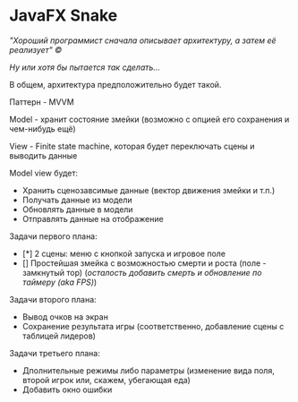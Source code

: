 # JavaFX Snake
*"Хороший программист сначала описывает архитектуру, а затем её реализует" ©️*

*Ну или хотя бы пытается так сделать...*

В общем, архитектура предположительно будет такой.

Паттерн - MVVM

Model - хранит состояние змейки (возможно с опцией его сохранения и чем-нибудь ещё)

View - Finite state machine, которая будет переключать сцены и выводить данные

Model view будет:
- Хранить сценозавсимые данные (вектор движения змейки и т.п.)
- Получать данные из модели
- Обновлять данные в модели
- Отправлять данные на отображение

Задачи первого плана:
- [*] 2 сцены: меню с кнопкой запуска и игровое поле
- [] Простейшая змейка с возможностью смерти и роста (поле - замкнутый тор) (*осталость добавить смерть и обновление по таймеру (aka FPS)*)

Задачи второго плана:
- Вывод очков на экран
- Сохранение результата игры (соответственно, добавление сцены с таблицей лидеров)

Задачи третьего плана:
- Дполнительные режимы либо параметры (изменение вида поля, второй игрок или, скажем, убегающая еда)
- Добавить окно ошибки
